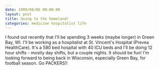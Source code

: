 ```yaml
---
date: 1999/08/06 00:00:00
layout: post
title: Going to the homeland!
categories: medicine hospitalist life
---
```


I found out recently that I'll be spending 3 weeks (maybe longer) in
Green Bay, WI. I'll be working as a hospitalist at St. Vincent's
Hospital (Prevea HealthCare). It's a 580 bed hospital with 40 ICU beds
and I'll be doing 12 hour shifts - mostly day shifts, but a couple
nights. It should be fun! I'm looking forward to being back in
Wisconsin, especially Green Bay, for football season. Go PACKERS!!
